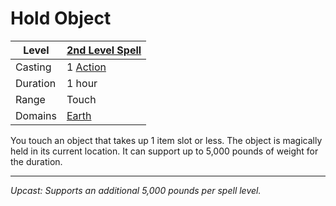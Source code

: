 # Hold Object

| Level    | [2nd Level Spell](2nd%20Level%20Spells.md)          |
| -------- | --------------------------------------------------- |
| Casting  | 1 [Action](../../../../Game%20Procedures/Core%20Procedures/Action.md) |
| Duration | 1 hour                                              |
| Range    | Touch                                               |
| Domains  | [Earth](../../Spell%20Domains/Earth.md)          |

You touch an object that takes up 1 item slot or less. The object is magically held in its current location. It can support up to 5,000 pounds of weight for the duration.

---
*Upcast: Supports an additional 5,000 pounds per spell level.*
